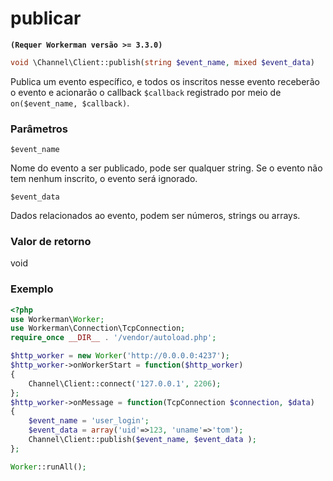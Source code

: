 # publicar
**``` (Requer Workerman versão >= 3.3.0) ```**

```php
void \Channel\Client::publish(string $event_name, mixed $event_data)
```
Publica um evento específico, e todos os inscritos nesse evento receberão o evento e acionarão o callback ```$callback``` registrado por meio de ```on($event_name, $callback)```.

### Parâmetros
``` $event_name ```

Nome do evento a ser publicado, pode ser qualquer string. Se o evento não tem nenhum inscrito, o evento será ignorado.

``` $event_data ```

Dados relacionados ao evento, podem ser números, strings ou arrays.

### Valor de retorno
void

### Exemplo
```php
<?php
use Workerman\Worker;
use Workerman\Connection\TcpConnection;
require_once __DIR__ . '/vendor/autoload.php';

$http_worker = new Worker('http://0.0.0.0:4237');
$http_worker->onWorkerStart = function($http_worker)
{
    Channel\Client::connect('127.0.0.1', 2206);
};
$http_worker->onMessage = function(TcpConnection $connection, $data)
{
    $event_name = 'user_login';
    $event_data = array('uid'=>123, 'uname'=>'tom');
    Channel\Client::publish($event_name, $event_data );
};

Worker::runAll();
```
